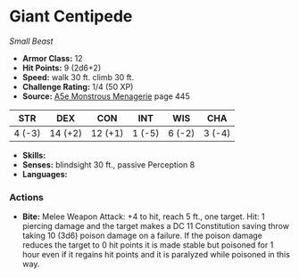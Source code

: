 # Giant Centipede

*Small* *Beast*

- **Armor Class:** 12
- **Hit Points:** 9 (2d6+2)
- **Speed:** walk 30 ft. climb 30 ft.
- **Challenge Rating:** 1/4 (50 XP)
- **Source:** [A5e Monstrous Menagerie](https://enpublishingrpg.com/products/level-up-monstrous-menagerie-a5e) page 445

| STR | DEX | CON | INT | WIS | CHA |
| --- | --- | --- | --- | --- | --- |
| 4 (-3) | 14 (+2) | 12 (+1) | 1 (-5) | 6 (-2) | 3 (-4) |

- **Skills:** 
- **Senses:** blindsight 30 ft., passive Perception 8
- **Languages:** 

### Actions

- **Bite:** Melee Weapon Attack: +4 to hit, reach 5 ft., one target. Hit: 1 piercing damage and the target makes a DC 11 Constitution saving throw  taking 10 (3d6) poison damage on a failure. If the poison damage reduces the target to 0 hit points  it is made stable but poisoned for 1 hour  even if it regains hit points  and it is paralyzed while poisoned in this way.


